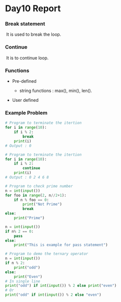 # Day10 Report

### Break statement

​	It is used to break the loop.

### Continue

​	It is to continue loop.

### Functions

+ Pre-defined
  + string functions : max(), min(), len().

+ User defined 

### Example Problem

```python
# Program to terminate the itertion
for i in range(10):
    if i % 2:
        break
    print(i)
# Output : 0
```

```python
# Program to terminate the itertion
for i in range(10):
    if i % 2:
        continue
    print(i)
# Output : 0 2 4 6 8
```

```python
# Program to check prime number
n = int(input())
for foo in range(2, n//2+1):
    if n % foo == 0:
        print("Not Prime")
        break
else:
    print("Prime")
```

```python
n = int(input())
if n% 2 == 0:
    pass
else:
    print("This is example for pass statement")
```

```python
# Program to demo the ternary operator
n = int(input())
if n % 2:
    print("odd")
else:
    print("Even")
# In single line 
print("odd") if int(input()) % 2 else print("even")
# Or
print("odd" if int(input()) % 2 else "even")
```

